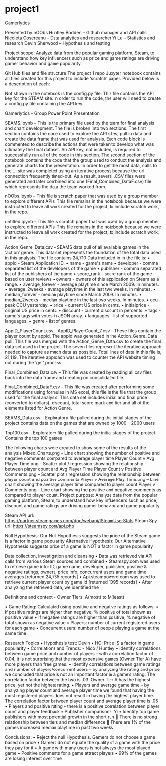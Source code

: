 # project1
Gamerlytics

Presented by nOObs
Huntley Bodden – Github manager and API calls
Nicoleta Cosereanu – Data analytics and researcher
Yi Lu – Statistics and research
Devin Sherwood – Hypothesis and testing

Project scope: Analyze data from the popular gaming platform, Steam, to understand how key influencers such as price and game ratings are driving gamer behavior and game popularity.

Git Hub files and file structure 
The project 1 repo Jupyter notebook contains all files created for this project to include ‘scratch’ paper. Provided below is a description of each:

Not shown in the notebook is the config.py file. This file contains the API key for the STEAM site. In order to run the code, the user will need to create a config.py file containing the API key.

Gamerlytics - Group Power Point Presentation

SEAMS.ipynb – This is the primary file used by the team for final analysis and chart development. The file is broken into two sections. The first section contains the code used to explore the API sites, pull in data and create the data frame that was used for analysis. Each code block is commented to describe the actions that were taken to develop what was ultimately the final dataset. An API key, not included, is required to successfully run all of the code in this section. 
The second section of the notebook contains the code that the group used to conduct the analysis and generate charts for the presentation. In order to get the most data, calls to the … site was completed using an iterative process because the url connection frequently timed-out. As a result, several .CSV files were generated and later combined into one (Final_Combined_DataF.csv) file which represents the data the team worked from. 

nOObs.ipynb – This file is scratch paper that was used by a group member to explore different APIs. This file remains in the notebook because we were instructed to leave all work created for the project, to include scratch work, in the repo.

untitled.ipynb - This file is scratch paper that was used by a group member to explore different APIs. This file remains in the notebook because we were instructed to leave all work created for the project, to include scratch work, in the repo.

Action_Genre_Data.csv – SEAMS data pull of all available games in the ‘action’ genre. This data set represents the foundation of the total data used in this analysis. The file contains 24,710
Data included in in the file is:
•	appid - Steam Application ID. 
•	name - game's name
•	developer - comma separated list of the developers of the game
•	publisher - comma separated list of the publishers of the game
•	score_rank - score rank of the game based on user reviews
•	owners - owners of this application on Steam as a range.
•	average_forever - average playtime since March 2009. In minutes.
•	average_2weeks - average playtime in the last two weeks. In minutes.
•	median_forever - median playtime since March 2009. In minutes.
•	median_2weeks - median playtime in the last two weeks. In minutes.
•	ccu - peak CCU yesterday.
•	price - current US price in cents.
•	initialprice - original US price in cents.
•	discount - current discount in percents.
•	tags - game's tags with votes in JSON array.
•	languages - list of supported languages.
•	genre - list of genres.

AppID_PlayerCount.csv – AppID_PlayerCount_7.csv – These files contain the player count by appid. The appid was generated in the Action_Genre_Data pull. This file was merged with the Action_Genre_Data.csv to create the final data set used in the project. The seven files represent the iterative approach needed to capture as much data as possible. Total lines of data in this file is, 21,119. The iterative approach was used to counter the API website timing out during the ‘get’ process. 
 
Final_Combined_Data.csv – This file was created by reading all csv files back into the data frame and creating on consolidated file. 

Final_Combined_DataF.csv - This file was created after performing some modifications using formulas in MS excel, this file is the file that the group used for the final analysis. This data set includes initial and final price (converted to dollars), discount, total score mark and tier and all of the elements listed for Action Genre.

SEAMS_Data.csv – Exploratory file pulled during the initial stages of the project contains data on the games that are owned by 1000 – 2000 users 

Top100.csv – Exploratory file pulled during the initial stages of the project. Contains the top 100 games 

The following charts were created to show some of the results of the analysis 
Mixed_Charts.png – Line chart showing the number of positive and negative comments compared to average player time 
Player Count v Avg Player Time.png - Scatter plot / regression showing the relationship between player count and Avg Player Time 
Player Count v Positive Comments.png – Scatter plot / regression showing the relationship between player count and positive comments 
Player v Average Play Time.png – Line chart showing the average player time compared to player count 
Player v Comments.png – Line chart showing the positive and negative comments as compared to player count. 
Project purpose: Analyze data from the popular gaming platform, Steam, to understand how key influencers such as price, discount and game ratings are driving gamer behavior and game popularity.

Steam API url: https://partner.steamgames.com/doc/webapi/ISteamUserStats 
Steam Spy url: https://steamspy.com/api.php 

Null Hypothesis: Our Null Hypothesis suggests the price of the Steam game is a factor in game popularity
Alternative Hypothesis: Our Alternative Hypothesis suggests price of a game is NOT a factor in game popularity

Data collection, investigation and cleansing 
•	Data was retrieved via API calls from various Steam sources and combined
•	Steamspy.com was used to retrieve game info: ID, game name, developer, publisher, positive & negative ratings, owners, price info, concurrent users and game time averages [returned 24,735 records]
•	Api.steampowerd.com was used to retrieve current player count by game id [returned 1095 records]
•	After analyzing the retrieved data, we identified the 

Definitions and context 
•	Owner Tiers: A(most) to M(least)
  
•	Game Rating:  Calculated using positive and negative ratings as follows:
•	If positive ratings are higher than negative, % positive of total shown as positive value
•	If negative ratings are higher than positive, % negative of total shown as negative value
•	Players: number of current registered users for each game
•	Concurrent users: number of people playing a game at the same time

Research Topics 
•	Hypothesis test: Devin
•	HO: Price IS a factor in game popularity
•	Correlations and Trends:  - Nico / Huntley
•	Identify correlations between game price and number of players - with a correlation factor of 0.04, it is not surprising that the most expensive games (Owner Tier A) have more players than free games.
•	Identify correlations between game ratings and number of players/concurrent users – by analyzing the rating and price we concluded that price is not an important factor in a game’s rating. The correlation factor between the two is .03. Owner Tier A has the highest price, yet not the highest rating. 
•	Players and average game time – by analyzing player count and average player time we found that having the most registered players does not result in having the highest player time.  The correlation factor between player count and average player time is .05
•	Players and positive rating - there is a positive correlation between player count and player feedback 
•	Publisher comparisons: Yi
•	Identify top game publishers with most potential growth in the short run
	There is no strong relationship between tiers and median difference 
	There are 1% of the games increased median playtime in past two weeks

Conclusions:
•	Reject the null Hypothesis. Gamers do not choose a game based on price
•	Gamers do not equate the quality of a game with the price they pay for it
•	A game with many users is not always the most played game
•	Positive comments for a game attract players
•	99% of the games  are losing interest over time


